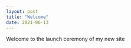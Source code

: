 ```yaml
---
layout: post
title: "Welcome"
date: 2021-06-13
---
```


Welcome to the launch ceremony of my new site
